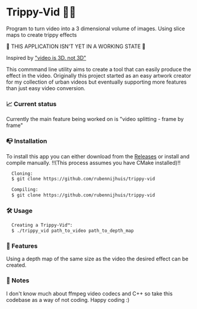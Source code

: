 # Trippy-Vid 😵‍💫 
Program to turn video into a 3 dimensional volume of images. Using slice maps to create trippy effects

🧨 THIS APPLICATION ISN'T YET IN A WORKING STATE 🧨

Inspired by ["video is 3D. not 3D"](https://www.youtube.com/watch?v=NZFxQXe7LMM)

This commmand line utility aims to create a tool that can easily produce the effect in the video.
Originally this project started as an easy artwork creator for my collection of urban videos but eventually supporting more features than just easy video conversion.


### 📈 Current status
Currently the main feature being worked on is "video splitting - frame by frame"

### 📭 Installation
To install this app you can either download from the [Releases](https://rubennijhuis.com) or install and compile manually. ‼️(This process assumes you have CMake installed)‼️
```bash
  Cloning:
  $ git clone https://github.com/rubennijhuis/trippy-vid

  Compiling:
  $ git clone https://github.com/rubennijhuis/trippy-vid
```
### 🛠 Usage
```bash
  Creating a Trippy-Vid™️:
  $ ./trippy_vid path_to_video path_to_depth_map
```
### 🎉 Features
Using a depth map of the same size as the video the desired effect can be created.

### 📝 Notes
I don't know much about ffmpeg video codecs and C++ so take this codebase as a way of not coding.
Happy coding :)